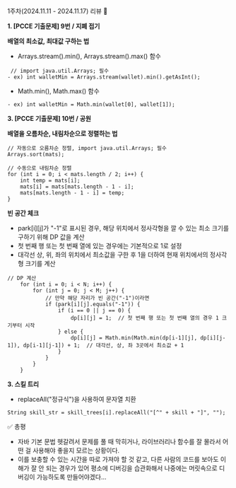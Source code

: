 1주차(2024.11.11 - 2024.11.17) 리뷰 🤔

**1. [PCCE 기출문제] 9번 / 지폐 접기**

**배열의 최소값, 최대값 구하는 법**
- Arrays.stream().min(), Arrays.stream().max() 함수
```
 // import java.util.Arrays; 필수
- ex) int walletMin = Arrays.stream(wallet).min().getAsInt();
```
- Math.min(), Math.max() 함수
```
- ex) int walletMin = Math.min(wallet[0], wallet[1]);
```
**3. [PCCE 기출문제] 10번 / 공원**

**배열을 오름차순, 내림차순으로 정렬하는 법**
```
// 자동으로 오름차순 정렬, import java.util.Arrays; 필수
Arrays.sort(mats);
```
```
// 수동으로 내림차순 정렬
for (int i = 0; i < mats.length / 2; i++) {
    int temp = mats[i];
    mats[i] = mats[mats.length - 1 - i];
    mats[mats.length - 1 - i] = temp;
}
```
**빈 공간 체크**
- park[i][j]가 "-1"로 표시된 경우, 해당 위치에서 정사각형을 깔 수 있는 최소 크기를 구하기 위해 DP 값을 계산
- 첫 번째 행 또는 첫 번째 열에 있는 경우에는 기본적으로 1로 설정
- 대각선 상, 위, 좌의 위치에서 최소값을 구한 후 1을 더하여 현재 위치에서의 정사각형 크기를 계산

```
// DP 계산
    for (int i = 0; i < N; i++) {
        for (int j = 0; j < M; j++) {
            // 만약 해당 자리가 빈 공간("-1")이라면
            if (park[i][j].equals("-1")) {
                if (i == 0 || j == 0) {
                    dp[i][j] = 1;  // 첫 번째 행 또는 첫 번째 열의 경우 1 크기부터 시작
                } else {
                    dp[i][j] = Math.min(Math.min(dp[i-1][j], dp[i][j-1]), dp[i-1][j-1]) + 1;  // 대각선, 상, 좌 3곳에서 최소값 + 1
                }
            }
        }
    }
```

**3. 스킬 트리**

- replaceAll("정규식")을 사용하여 문자열 치환
```
String skill_str = skill_trees[i].replaceAll("[^" + skill + "]", "");
```

✅ 총평
- 자바 기본 문법 헷갈려서 문제를 풀 때 막히거나, 라이브러리나 함수를 잘 몰라서 어떤 걸 사용해야 좋을지 모르는 상황이다. 
- 이를 보충할 수 있는 시간을 따로 가져야 할 것 같고, 다른 사람의 코드를 보아도 이해가 잘 안 되는 경우가 있어 평소에 디버깅을 습관화해서 나중에는 머릿속으로 디버깅이 가능하도록 만들어야겠다...